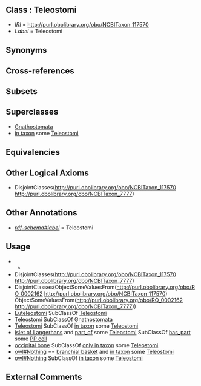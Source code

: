 
## Class : Teleostomi

 * *IRI* = http://purl.obolibrary.org/obo/NCBITaxon_117570
 * *Label* = Teleostomi

## Synonyms


## Cross-references


## Subsets


## Superclasses

 * [Gnathostomata <vertebrate>](../../NCBITaxon/76/NCBITaxon_7776.md)
 * [in taxon](../../RO/62/RO_0002162.md) some [Teleostomi](../../NCBITaxon/70/NCBITaxon_117570.md)

## Equivalencies


## Other Logical Axioms

 * DisjointClasses(<http://purl.obolibrary.org/obo/NCBITaxon_117570> <http://purl.obolibrary.org/obo/NCBITaxon_7777>)

## Other Annotations

 * *[rdf-schema#label](../../el/rdf-schema#label.md)* = Teleostomi

## Usage

 * -
 * DisjointClasses(<http://purl.obolibrary.org/obo/NCBITaxon_117570> <http://purl.obolibrary.org/obo/NCBITaxon_7777>)
 * DisjointClasses(ObjectSomeValuesFrom(<http://purl.obolibrary.org/obo/RO_0002162> <http://purl.obolibrary.org/obo/NCBITaxon_117570>) ObjectSomeValuesFrom(<http://purl.obolibrary.org/obo/RO_0002162> <http://purl.obolibrary.org/obo/NCBITaxon_7777>))
 * [Euteleostomi](../../NCBITaxon/71/NCBITaxon_117571.md) SubClassOf [Teleostomi](../../NCBITaxon/70/NCBITaxon_117570.md)
 * [Teleostomi](../../NCBITaxon/70/NCBITaxon_117570.md) SubClassOf [Gnathostomata <vertebrate>](../../NCBITaxon/76/NCBITaxon_7776.md)
 * [Teleostomi](../../NCBITaxon/70/NCBITaxon_117570.md) SubClassOf [in taxon](../../RO/62/RO_0002162.md) some [Teleostomi](../../NCBITaxon/70/NCBITaxon_117570.md)
 * [islet of Langerhans](../../UBERON/06/UBERON_0000006.md) and [part_of](../../BFO/50/BFO_0000050.md) some [Teleostomi](../../NCBITaxon/70/NCBITaxon_117570.md) SubClassOf [has_part](../../BFO/51/BFO_0000051.md) some [PP cell](../../CL/96/CL_0000696.md)
 * [occipital bone](../../UBERON/76/UBERON_0001676.md) SubClassOf [only in taxon](../../RO/60/RO_0002160.md) some [Teleostomi](../../NCBITaxon/70/NCBITaxon_117570.md)
 * [owl#Nothing](../../ng/owl#Nothing.md) == [branchial basket](../../UBERON/19/UBERON_0009119.md) and [in taxon](../../RO/62/RO_0002162.md) some [Teleostomi](../../NCBITaxon/70/NCBITaxon_117570.md)
 * [owl#Nothing](../../ng/owl#Nothing.md) SubClassOf [in taxon](../../RO/62/RO_0002162.md) some [Teleostomi](../../NCBITaxon/70/NCBITaxon_117570.md)

## External Comments

